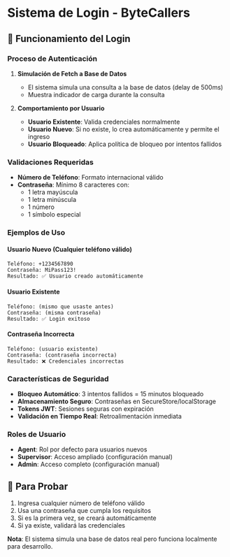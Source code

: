 # Sistema de Login - ByteCallers

## 🔐 Funcionamiento del Login

### Proceso de Autenticación

1. **Simulación de Fetch a Base de Datos**
   - El sistema simula una consulta a la base de datos (delay de 500ms)
   - Muestra indicador de carga durante la consulta

2. **Comportamiento por Usuario**
   - **Usuario Existente**: Valida credenciales normalmente
   - **Usuario Nuevo**: Si no existe, lo crea automáticamente y permite el ingreso
   - **Usuario Bloqueado**: Aplica política de bloqueo por intentos fallidos

### Validaciones Requeridas

- **Número de Teléfono**: Formato internacional válido
- **Contraseña**: Mínimo 8 caracteres con:
  - 1 letra mayúscula
  - 1 letra minúscula  
  - 1 número
  - 1 símbolo especial

### Ejemplos de Uso

#### Usuario Nuevo (Cualquier teléfono válido)
```
Teléfono: +1234567890
Contraseña: MiPass123!
Resultado: ✅ Usuario creado automáticamente
```

#### Usuario Existente
```
Teléfono: (mismo que usaste antes)
Contraseña: (misma contraseña)
Resultado: ✅ Login exitoso
```

#### Contraseña Incorrecta
```
Teléfono: (usuario existente)
Contraseña: (contraseña incorrecta)
Resultado: ❌ Credenciales incorrectas
```

### Características de Seguridad

- **Bloqueo Automático**: 3 intentos fallidos = 15 minutos bloqueado
- **Almacenamiento Seguro**: Contraseñas en SecureStore/localStorage
- **Tokens JWT**: Sesiones seguras con expiración
- **Validación en Tiempo Real**: Retroalimentación inmediata

### Roles de Usuario

- **Agent**: Rol por defecto para usuarios nuevos
- **Supervisor**: Acceso ampliado (configuración manual)
- **Admin**: Acceso completo (configuración manual)

## 🚀 Para Probar

1. Ingresa cualquier número de teléfono válido
2. Usa una contraseña que cumpla los requisitos
3. Si es la primera vez, se creará automáticamente
4. Si ya existe, validará las credenciales

**Nota**: El sistema simula una base de datos real pero funciona localmente para desarrollo.